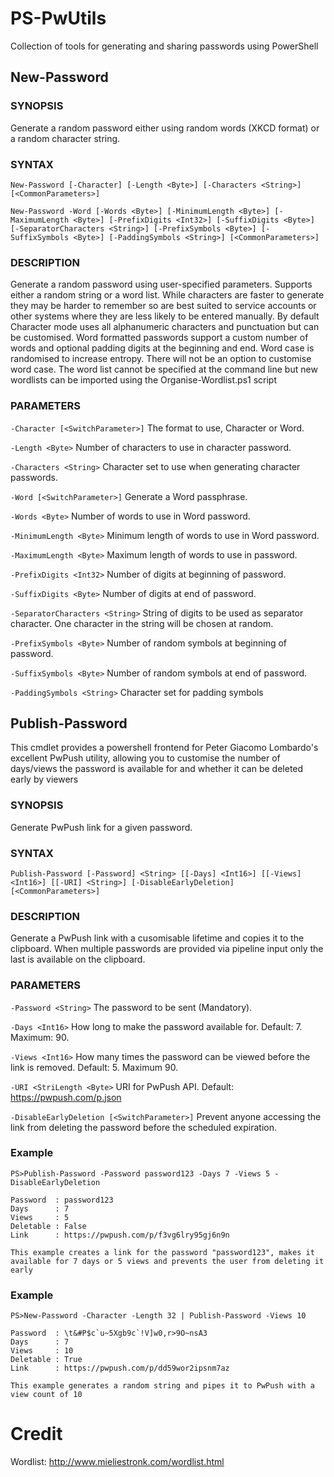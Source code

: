 # PS-PwUtils
Collection of tools for generating and sharing passwords using PowerShell

## New-Password

### SYNOPSIS
Generate a random password either using random words (XKCD format) or a random character string.
    
    
### SYNTAX
    New-Password [-Character] [-Length <Byte>] [-Characters <String>] [<CommonParameters>]
    
    New-Password -Word [-Words <Byte>] [-MinimumLength <Byte>] [-MaximumLength <Byte>] [-PrefixDigits <Int32>] [-SuffixDigits <Byte>] 
    [-SeparatorCharacters <String>] [-PrefixSymbols <Byte>] [-SuffixSymbols <Byte>] [-PaddingSymbols <String>] [<CommonParameters>]
    
    
### DESCRIPTION
Generate a random password using user-specified parameters. Supports either a random string or a word list. While characters are faster to generate they may be harder to remember so are best suited to service accounts or other systems where they are less likely to be entered manually. By default Character mode uses all alphanumeric
characters and punctuation but can be customised.
Word formatted passwords support a custom number of words and optional padding digits at the beginning and end. Word case is randomised to increase entropy. There will not be an option to customise word case. The word list cannot be specified at the command line but new wordlists can be imported using the Organise-Wordlist.ps1 script
    

### PARAMETERS
`-Character [<SwitchParameter>]`
    The format to use, Character or Word.
        
`-Length <Byte>`
    Number of characters to use in character password.
        
`-Characters <String>`
    Character set to use when generating character passwords.
        
`-Word [<SwitchParameter>]`
    Generate a Word passphrase.
    
`-Words <Byte>`
    Number of words to use in Word password.
    
`-MinimumLength <Byte>`
    Minimum length of words to use in Word password.
    
`-MaximumLength <Byte>`
    Maximum length of words to use in password.
    
`-PrefixDigits <Int32>`
    Number of digits at beginning of password.
    
`-SuffixDigits <Byte>`
    Number of digits at end of password.
    
`-SeparatorCharacters <String>`
    String of digits to be used as separator character. One character in the string will be chosen at random.
    
`-PrefixSymbols <Byte>`
    Number of random symbols at beginning of password.
    
`-SuffixSymbols <Byte>`
    Number of random symbols at end of password.
    
`-PaddingSymbols <String>`
    Character set for padding symbols
    



## Publish-Password
This cmdlet provides a powershell frontend for Peter Giacomo Lombardo's excellent PwPush utility, allowing you to customise the number of days/views the password is available for and whether it can be deleted early by viewers

### SYNOPSIS
Generate PwPush link for a given password.
    
    
### SYNTAX
    Publish-Password [-Password] <String> [[-Days] <Int16>] [[-Views] <Int16>] [[-URI] <String>] [-DisableEarlyDeletion] [<CommonParameters>]
    
    
### DESCRIPTION
Generate a PwPush link with a cusomisable lifetime and copies it to the clipboard.
When multiple passwords are provided via pipeline input only the last is available on the clipboard.
    

### PARAMETERS
`-Password <String>`
    The password to be sent (Mandatory).
    
`-Days <Int16>`
    How long to make the password available for. Default: 7. Maximum: 90.
    
`-Views <Int16>`
    How many times the password can be viewed before the link is removed. Default: 5. Maximum 90.
    
`-URI <StriLength <Byte>`
    URI for PwPush API. Default: https://pwpush.com/p.json
    
`-DisableEarlyDeletion [<SwitchParameter>]`
    Prevent anyone accessing the link from deleting the password before the scheduled expiration.
        

    
### Example   

    PS>Publish-Password -Password password123 -Days 7 -Views 5 -DisableEarlyDeletion

    Password  : password123
    Days      : 7
    Views     : 5
    Deletable : False
    Link      : https://pwpush.com/p/f3vg6lry95gj6n9n

    This example creates a link for the password "password123", makes it available for 7 days or 5 views and prevents the user from deleting it early
    
    
### Example
    
    PS>New-Password -Character -Length 32 | Publish-Password -Views 10

    Password  : \t&#P$c`u~5Xgb9c`!V]w0,r>9O~nsA3
    Days      : 7
    Views     : 10
    Deletable : True
    Link      : https://pwpush.com/p/dd59wor2ipsnm7az

    This example generates a random string and pipes it to PwPush with a view count of 10


# Credit

Wordlist: http://www.mieliestronk.com/wordlist.html